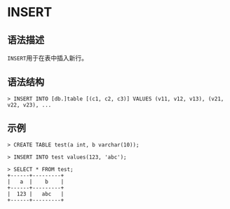# **INSERT**

## **语法描述**

`INSERT`用于在表中插入新行。

## **语法结构**

```
> INSERT INTO [db.]table [(c1, c2, c3)] VALUES (v11, v12, v13), (v21, v22, v23), ...
```

## **示例**

```
> CREATE TABLE test(a int, b varchar(10));

> INSERT INTO test values(123, 'abc');

> SELECT * FROM test;
+------+---------+
|   a  |    b    |
+------+---------+
|  123 |   abc   |
+------+---------+
```
